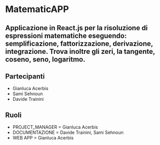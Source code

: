# MatematicAPP

## Applicazione in React.js per la risoluzione di espressioni matematiche eseguendo: semplificazione, fattorizzazione, derivazione, integrazione. Trova inoltre gli zeri, la tangente, coseno, seno, logaritmo.

## Partecipanti

-   Gianluca Acerbis
-   Sami Sehnoun
-   Davide Trainini

## Ruoli

-   PROJECT_MANAGER = Gianluca Acerbis
-   DOCUMENTAZIONE = Davide Trainini, Sami Sehnoun
-   WEB APP = Gianluca Acerbis
